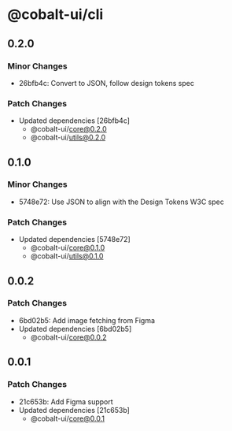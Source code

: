 # @cobalt-ui/cli

## 0.2.0

### Minor Changes

- 26bfb4c: Convert to JSON, follow design tokens spec

### Patch Changes

- Updated dependencies [26bfb4c]
  - @cobalt-ui/core@0.2.0
  - @cobalt-ui/utils@0.2.0

## 0.1.0

### Minor Changes

- 5748e72: Use JSON to align with the Design Tokens W3C spec

### Patch Changes

- Updated dependencies [5748e72]
  - @cobalt-ui/core@0.1.0
  - @cobalt-ui/utils@0.1.0

## 0.0.2

### Patch Changes

- 6bd02b5: Add image fetching from Figma
- Updated dependencies [6bd02b5]
  - @cobalt-ui/core@0.0.2

## 0.0.1

### Patch Changes

- 21c653b: Add Figma support
- Updated dependencies [21c653b]
  - @cobalt-ui/core@0.0.1
